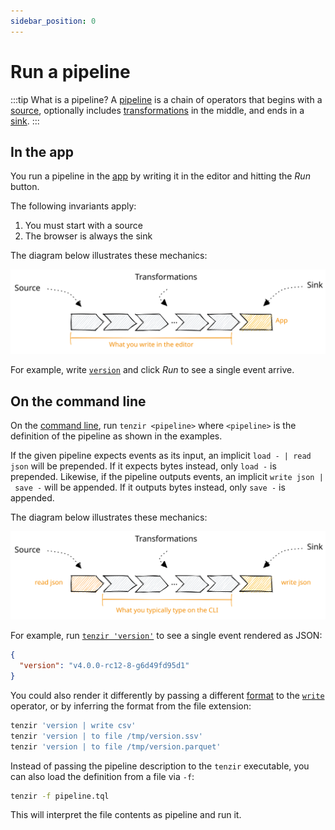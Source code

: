```yaml
---
sidebar_position: 0
---
```


# Run a pipeline

:::tip What is a pipeline?
A [pipeline](../../pipelines.md) is a chain of operators that begins with a
[source](../../operators/sources/README.md), optionally includes
[transformations](../../operators/sinks/README.md) in the middle, and ends in a
[sink](../../operators/sinks/README.md).
:::

## In the app

You run a pipeline in the [app](../../setup-guides/use-the-app/README.md) by
writing it in the editor and hitting the *Run* button.

The following invariants apply:

1. You must start with a source
2. The browser is always the sink

The diagram below illustrates these mechanics:

![Pipeline in the Browser](pipeline-browser.excalidraw.svg)

For example, write [`version`](../../operators/sources/version.md) and click
*Run* to see a single event arrive.

## On the command line

On the [command line](../../command-line.md), run `tenzir <pipeline>` where
`<pipeline>` is the definition of the pipeline as shown in the examples.

If the given pipeline expects events as its input, an implicit
`load - | read json` will be prepended. If it expects bytes instead, only
`load -` is prepended. Likewise, if the pipeline outputs events, an implicit
`write json | save -` will be appended. If it outputs bytes instead, only
`save -` is appended.

The diagram below illustrates these mechanics:

![Pipeline on the command line](pipeline-cli.excalidraw.svg)

For example, run [`tenzir 'version'`](../../operators/sources/show.md) to
see a single event rendered as JSON:

```json
{
  "version": "v4.0.0-rc12-8-g6d49fd95d1"
}
```

You could also render it differently by passing a different
[format](../../formats.md) to the [`write`](../../operators/transformations/write.md)
operator, or by inferring the format from the file extension:

```bash
tenzir 'version | write csv'
tenzir 'version | to file /tmp/version.ssv'
tenzir 'version | to file /tmp/version.parquet'
```

Instead of passing the pipeline description to the `tenzir` executable, you can
also load the definition from a file via `-f`:

```bash
tenzir -f pipeline.tql
```

This will interpret the file contents as pipeline and run it.
